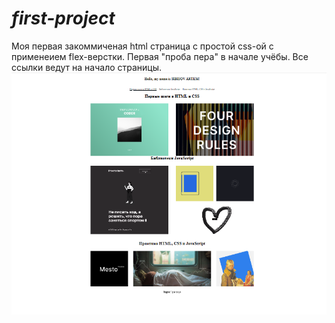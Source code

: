 # ***first-project***

Моя первая закоммиченая html страница с простой css-ой с применеием flex-верстки. Первая "проба пера" в начале учёбы. Все ссылки ведут на начало страницы. 
![Desktop screenshot](./screenshot/screenshot.png)
